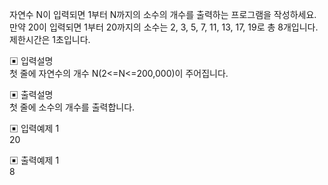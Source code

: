 자연수 N이 입력되면 1부터 N까지의 소수의 개수를 출력하는 프로그램을 작성하세요.   
만약 20이 입력되면 1부터 20까지의 소수는 2, 3, 5, 7, 11, 13, 17, 19로 총 8개입니다. 제한시간은 1초입니다.  


▣ 입력설명  
첫 줄에 자연수의 개수 N(2<=N<=200,000)이 주어집니다.


▣ 출력설명  
첫 줄에 소수의 개수를 출력합니다.


▣ 입력예제 1  
20


▣ 출력예제 1  
8
